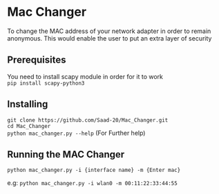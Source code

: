 # Mac Changer
To change the MAC address of your network adapter in order to remain anonymous. This would enable the user to put an extra layer of security

## Prerequisites
You need to install scapy module in order for it to work   
```pip install scapy-python3```

## Installing
```git clone https://github.com/Saad-20/Mac_Changer.git```    
```cd Mac_Changer```    
```python mac_changer.py --help``` (For Further help)

## Running the MAC Changer
```python mac_changer.py -i {interface name} -m {Enter mac}```

e.g: ```python mac_changer.py -i wlan0 -m 00:11:22:33:44:55```


